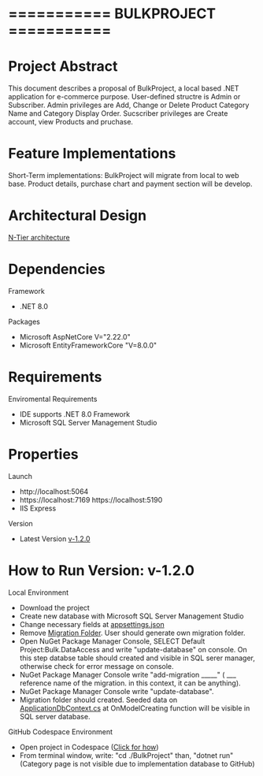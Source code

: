 # =========== BULKPROJECT ===========

# Project Abstract
 This document describes a proposal of BulkProject, a local based .NET application for e-commerce purpose. User-defined structre is Admin or Subscriber. Admin 
 privileges are Add, Change or Delete Product Category Name and Category Display Order. Sucscriber privileges are Create account, view Products and pruchase. 

# Feature Implementations
 Short-Term implementations: BulkProject will migrate from local to web base. Product details, purchase chart and payment section will be develop.

# Architectural Design 

<a href="https://learn.microsoft.com/en-us/azure/architecture/guide/architecture-styles/n-tier" target="_blank">N-Tier architecture</a>

# Dependencies

 Framework
  - .NET 8.0
 
 Packages
  - Microsoft AspNetCore V="2.22.0"
  - Microsoft EntityFrameworkCore "V=8.0.0"

# Requirements

 Enviromental Requirements
   - IDE supports .NET 8.0 Framework
   - Microsoft SQL Server Management Studio
  
 # Properties
    
 Launch
   - http://localhost:5064
   - https://localhost:7169 https://localhost:5190
   - IIS Express

 Version
 - Latest Version <a href="https://github.com/GirayTurker/BulkMVCProject/tree/v-1.2.0" target="_blank">v-1.2.0</a>

 # How to Run Version: v-1.2.0

 Local Environment
  - Download the project
  - Create new database with Microsoft SQL Server Management Studio
  - Change necessary fields at <a href="https://github.com/GirayTurker/BulkMVCProject/blob/master/BulkProject/appsettings.json" target="_blank">appsettings.json</a>
  - Remove <a href="https://github.com/GirayTurker/BulkMVCProject/tree/master/BulkProject/Migrations">Migration Folder</a>. User should generate own migration folder.
  - Open NuGet Package Manager Console, SELECT Default Project:Bulk.DataAccess and write "update-database" on console. On this step databse table should created and      visible in SQL serer manager, otherwise check for error message on console.
  - NuGet Package Manager Console write "add-migration _____" ( ___ reference name of the migration. in this context, it can be anything).
  - NuGet Package Manager Console write "update-database".
  - Migration folder should created. Seeded data on <a href="https://github.com/GirayTurker/BulkMVCProject/blob/master/BulkProject/Data/ApplicationDbContext.cs"          target="_blank">ApplicationDbContext.cs</a> at OnModelCreating function will be visible in SQL server database.
 
 GitHub Codespace Environment
  - Open project in Codespace (<a href="https://docs.github.com/en/codespaces/developing-in-a-codespace/opening-an-existing-codespace" target="_blank">Click for how</a>) 
  - From terminal window, write: "cd ./BulkProject" than, "dotnet run" (Category page is not visible due to implementation database to GitHub) 
